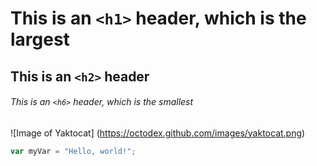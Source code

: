 # This is an `<h1>` header, which is the largest

## This is an `<h2>` header

###### This is an `<h6>` header, which is the smallest

![Image of Yaktocat] (https://octodex.github.com/images/yaktocat.png)

``` javascript
var myVar = "Hello, world!";
```
